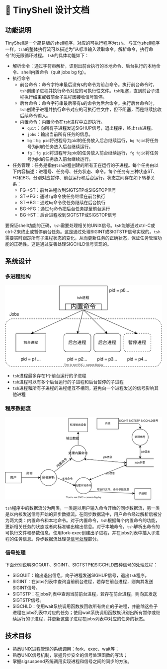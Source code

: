 # :shell: TinyShell 设计文档

## 功能说明

TinyShell是一个简易版的shell程序，对应的可执行程序为`tsh`。
与其他shell程序一样，`tsh`的整体执行流可以描述为“从标准输入读取命令，解析命令，执行命令”的无限循环过程。
`tsh`的具体功能如下：

* 解析命令：通过字符串解析，识别出前台执行的本地命令、后台执行的本地命令、shell内置命令（quit jobs bg fg）。
* 执行命令
  * 前台命令：命令字符串最后没有`&`的命令为前台命令。执行前台命令时，`tsh`创建子进程并执行命令对应的可执行性文件。`tsh`阻塞，直到前台子进程执行结束或者前台子进程因接收信号暂停。
  * 后台命令：命令字符串最后带有`&`的命令为后台命令。执行后台命令时，`tsh`创建子进程并执行命令对应的可执行性文件，但不阻塞，而是继续接收后续命令输入。
  * 内置命令：内置命令在`tsh`进程中立即执行。
    * `quit`：向所有子进程发送SIGHUP信号，退出程序，终止`tsh`进程。
    * `jobs`：输出当前所有任务的信息。
    * `bg`：`bg pid`将进程号为pid的任务放入后台继续运行，`bg %jid`将任务号为jid的任务放入后台继续运行。
    * `fg`：`fg pid`将进程号为pid的任务放入前台继续运行，`fg %jid`将任务号为jid的任务放入前台继续运行。
* 任务管理：任务是指由`tsh`进程创建的所有正在运行的子进程。每个任务由以下内容描述：进程号、任务号、任务状态、命令。每个任务有三种状态ST、FG和BG，分别对应暂停、前台运行和后台运行。状态之间存在如下转移关系：
  * FG->ST：前台进程收到SIGTSTP或SIGSTOP信号
  * ST->FG：通过`fg`命令使任务继续在前台执行
  * ST->BG：通过`bg`命令使任务继续在后台执行
  * BG->FG：通过`fg`命令把后台任务提至前台运行
  * BG->ST：后台进程收到SIGTSTP或SIGSTOP信号

要保证shell功能的正确，`tsh`需要处理相关的UNIX信号。`tsh`能够通过ctrl-C或ctrl-Z来终止或暂停前台任务。这是通过处理SIGINT或SIGTSTP信号实现的。`tsh`需要实时跟踪所有子进程状态的变化，从而更新任务的正确状态，保证任务管理功能的正确性。这是通过妥善处理SIGCHLD信号实现的。

## 系统设计

### 多进程结构

![tsh多进程结构图](diagram/muti_process.drawio.svg)

* `tsh`进程最多存在1个前台运行的子进程
* `tsh`进程可以有多个后台运行的子进程和后台暂停的子进程
* `tsh`进程和所有子进程的进程组互不相同，避免向一个进程发送的信号影响其他进程

### 程序数据流

![tsh数据流图](diagram/data_flow.drawio.svg)

`tsh`程序中的数据流分为两类，一类是以用户输入命令开始的同步数据流，另一类是以内核发送信号开始的异步数据流。在同步数据流中，用户命令经过解析后被分为两大类：内置命令和本地命令。对于内置命令，`tsh`根据每个内置命令的功能，更新相关任务的状态或者向标准输出输出信息。对于本地命令，`tsh`解析出命令的可执行文件和参数信息，使用fork-exec创建出子进程，并在jobs列表中插入子进程的任务信息。异步数据流处理见[信号处理](#信号处理)部分。

### 信号处理

下面分别说明SIGQUIT、SIGINT、SIGTSTP和SIGCHLD四种信号的处理过程：

* SIGQUIT：输出退出信息，向子进程发送SIGHUP信号，退出`tsh`程序。
* SIGINT：在jobs列表中查询当前前台进程，若存在前台进程，则向其发送SIGINT信号。
* SIGTSTP：在jobs列表中查询当前前台进程，若存在前台进程，则向其发送SIGTSTP信号。
* SIGCHLD：使用wait系统调用函数族回收所有终止的子进程，并删除这些子进程在jobs列表中对应的任务；使用wait系统调用函数族识别出所有暂停或继续运行的子进程，并更新这些子进程在jobs列表中对应的任务的状态。

## 技术目标

* 熟悉UNIX进程管理的系统调用：fork、exec、wait等；
* 熟悉UNIX信号机制，掌握异步安全的信号处理函数的写法；
* 掌握sigsuspend系统调用实现进程和信号之间的同步的方法。